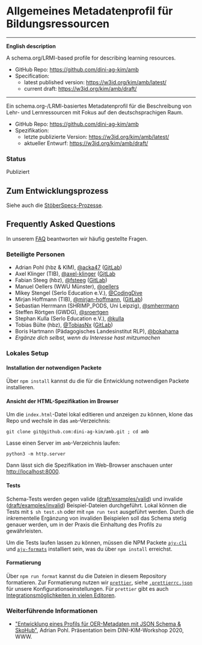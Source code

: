 # Allgemeines Metadatenprofil für Bildungsressourcen

---

**English description**

A schema.org/LRMI-based profile for describing learning resources.

- GitHub Repo: <https://github.com/dini-ag-kim/amb>
- Specification:
  - latest published version: <https://w3id.org/kim/amb/latest/>
  - current draft: https://w3id.org/kim/amb/draft/


---

Ein schema.org-/LRMI-basiertes Metadatenprofil für die Beschreibung von Lehr-
und Lernressourcen mit Fokus auf den deutschsprachigen Raum.

- GitHub Repo: <https://github.com/dini-ag-kim/amb>
- Spezifikation:
  - letzte publizierte Version: <https://w3id.org/kim/amb/latest/>
  - aktueller Entwurf: <https://w3id.org/kim/amb/draft/>

### Status

Publiziert

## Zum Entwicklungsprozess

Siehe auch die
[StöberSpecs-Prozesse](https://github.com/dini-ag-kim/oer-stoeberspecs).

## Frequently Asked Questions

In unserem [FAQ](./FAQ.md) beantworten wir häufig gestellte Fragen.

### Beteiligte Personen

- Adrian Pohl (hbz & KIM), [@acka47](https://github.com/acka47)
  ([GitLab](https://gitlab.com/acka47))
- Axel Klinger (TIB), [@axel-klinger](https://github.com/axel-klinger)
  ([GitLab](https://gitlab.com/axel-klinger)
- Fabian Steeg (hbz), [@fsteeg](https://github.com/fsteeg)
  ([GitLab](https://gitlab.com/fsteeg))
- Manuel Oellers (WWU Münster), [@oellers](https://github.com/oellers)
- Mikey Stengel (Serlo Education e.V.),
  [@CodingDive](https://github.com/CodingDive)
- Mirjan Hoffmann (TIB), [@mirjan-hoffmann](https://github.com/mirjan-hoffmann),
  ([GitLab](https://gitlab.com/mirjan))
- Sebastian Herrmann (SHRIMP_PODS, Uni Leipzig),
  [@smherrmann](https://github.com/smherrmann)
- Steffen Rörtgen (GWDG), [@sroertgen](https://github.com/sroertgen)
- Stephan Kulla (Serlo Education e.V.), [@kulla](https://github.com/kulla)
- Tobias Bülte (hbz), [@TobiasNx](https://github.com/TobiasNx)
  ([GitLab](https://gitlab.com/TobiasNx))
- Boris Hartmann (Pädagogisches Landesinstitut RLP), [@bokahama](https://github.com/bokahama)
- _Ergänze dich selbst, wenn du Interesse hast mitzumachen_

### Lokales Setup

#### Installation der notwendigen Packete

Über `npm install` kannst du die für die Entwicklung notwendigen Packete
installieren.

#### Ansicht der HTML-Spezifikation im Browser

Um die `index.html`-Datei lokal editieren und anzeigen zu können, klone das Repo
und wechsle in das `amb`-Verzeichnis:

`git clone git@github.com:dini-ag-kim/amb.git ; cd amb`

Lasse einen Server im `amb`-Verzeichnis laufen:

`python3 -m http.server`

Dann lässt sich die Spezifikation im Web-Browser anschauen unter
[http://localhost:8000](http://localhost:8000).

#### Tests

Schema-Tests werden gegen valide
([draft/examples/valid](https://github.com/dini-ag-kim/amb/tree/master/draft/examples/valid))
und invalide
([draft/examples/invalid](https://github.com/dini-ag-kim/amb/tree/master/draft/examples/invalid))
Beispiel-Dateien durchgeführt. Lokal können die Tests mit `$ sh test.sh` oder
mit `npm run test` ausgeführt werden. Durch die inkrementelle Ergänzung von
invaliden Beispielen soll das Schema stetig genauer werden, um in der Praxis die
Einhaltung des Profils zu gewährleisten.

Um die Tests laufen lassen zu können, müssen die NPM Packete
[`ajv-cli`](https://www.npmjs.com/package/ajv-cli) und
[`ajv-formats`](https://www.npmjs.com/package/ajv-formats) installiert sein, was
du über `npm install` erreichst.

#### Formatierung

Über `npm run format` kannst du die Dateien in diesem Repository formatieren.
Zur Formatierung nutzen wir [`prettier`](https://prettier.io/), siehe
[`.prettierrc.json`](./.prettierrc.json) für unsere Konfigurationseinstellungen.
Für `prettier` gibt es auch
[Integrationsmöglichkeiten in vielen Editoren](https://prettier.io/docs/en/editors.html).

### Weiterführende Informationen

- ["Entwicklung eines Profils für OER-Metadaten mit JSON Schema & SkoHub"](http://slides.lobid.org/kim-ws-2020/),
  Adrian Pohl. Präsentation beim DINI-KIM-Workshop 2020, WWW.
